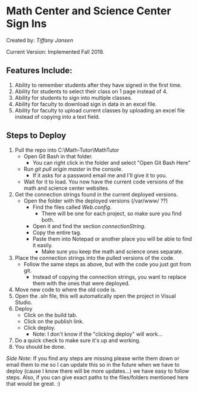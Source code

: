 # Math Center and Science Center Sign Ins
Created by: _Tiffany Jansen_

Current Version: Implemented Fall 2019.

## Features Include:
1. Ability to remember students after they have signed in the first time.
2. Ability for students to select their class on 1 page instead of 4.
3. Ability for students to sign into multiple classes.
4. Ability for faculty to download sign in data in an excel file.
5. Ability for faculty to upload current classes by uploading an excel file instead of copying into a text field.

## Steps to Deploy
1. Pull the repo into C:\Math-Tutor\MathTutor
    * Open Git Bash in that folder.
        * You can right click in the folder and select "Open Git Bash Here"
    * Run _git pull origin master_ in the console.
        * If it asks for a password email me and I'll give it to you. 
    * Wait for it to load. You now have the current code versions of the math and science center websites.
2. Get the connection strings found in the current deployed versions.
    * Open the folder with the deployed versions (/var/www/ ??)
        * Find the files called _Web.config_.
            * There will be one for each project, so make sure you find both.
        * Open it and find the section _connectionString_.
        * Copy the entire tag.
        * Paste them into Notepad or another place you will be able to find it easily.
            * Make sure you keep the math and science ones separate.
3. Place the connection strings into the pulled versions of the code.
    * Follow the same steps as above, but with the code you just got from git.
        * Instead of copying the connection strings, you want to replace them with the ones that were deployed.
4. Move new code to where the old code is.
5. Open the _.sln_ file, this will automatically open the project in Visual Studio.
6. Deploy
    * Click on the build tab.
    * Click on the publish link.
    * Click deploy.
        * Note: I don't know if the "clicking deploy" will work... 
7. Do a quick check to make sure it's up and working.
8. You should be done.

*Side Note:* If you find any steps are missing please write them down or email them to me so I can update this so in the future when we have to deploy (cause I know there will be more updates...) we have easy to follow steps. Also, if you can give exact paths to the files/folders mentioned here that would be great. :)
